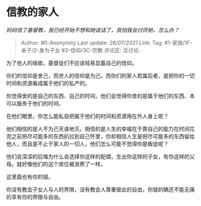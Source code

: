 # 信教的家人
*妈妈信了基督教，我已经开始不想和她说话了，我怕我会讨厌她，怎么办？*

> Author: #0-Anonymity
> Last update: *26/07/2021*
> Link:
> Tag: #1-家族/1F-亲子/2-身为子女 #3-信仰/3C-宗教
> 评论区:
> 泛讨论:

为了他人的缘故，基督徒们不应该轻易显露自己的信仰。

你们的信仰是舍己，而世人的信仰是为己。而你们的家人若属后者，是把你的一切时间和资源看成属于他们的私产的。

你觉得舍的是自己的东西、自己的时间，他们会觉得你舍的是属于他们的东西、本可以服务于他们的时间。

在他们眼里，你怎么能私自把属于他们的时间和资源用在外人身上呢？

他们相信的是人不为己天诛地灭。相信的是人生的幸福在于靠自己的能力在时间花完之前把尽可能多的东西扒拉到自己怀里，你却相信人生是把尽可能多的东西留给他人，而且是不止于家人的一切人，他们怎么可能不觉得你是叛徒呢？

他们会深深的后悔为什么会选择你这样的配偶，生出你这样的子女，有你这样的父母。就好像他们的这个席位被浪费了一样。

这里面也有你的错。

你没有教会子女人与人的界限，没有教会人尊重彼此的自由，你就的确还不能无痛的享有你的界限与自由。
